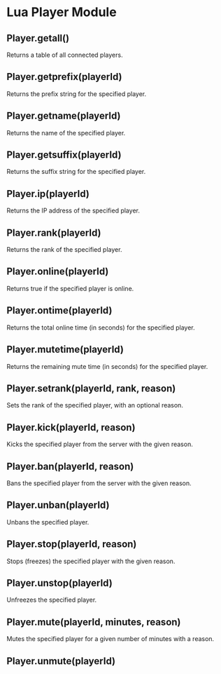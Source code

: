# Lua Player Module

## Player.getall()
Returns a table of all connected players.

## Player.getprefix(playerId)
Returns the prefix string for the specified player.

## Player.getname(playerId)
Returns the name of the specified player.

## Player.getsuffix(playerId)
Returns the suffix string for the specified player.

## Player.ip(playerId)
Returns the IP address of the specified player.

## Player.rank(playerId)
Returns the rank of the specified player.

## Player.online(playerId)
Returns true if the specified player is online.

## Player.ontime(playerId)
Returns the total online time (in seconds) for the specified player.

## Player.mutetime(playerId)
Returns the remaining mute time (in seconds) for the specified player.

## Player.setrank(playerId, rank, reason)
Sets the rank of the specified player, with an optional reason.

## Player.kick(playerId, reason)
Kicks the specified player from the server with the given reason.

## Player.ban(playerId, reason)
Bans the specified player from the server with the given reason.

## Player.unban(playerId)
Unbans the specified player.

## Player.stop(playerId, reason)
Stops (freezes) the specified player with the given reason.

## Player.unstop(playerId)
Unfreezes the specified player.

## Player.mute(playerId, minutes, reason)
Mutes the specified player for a given number of minutes with a reason.

## Player.unmute(playerId)